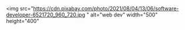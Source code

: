 <img src="https://cdn.pixabay.com/photo/2021/08/04/13/06/software-developer-6521720_960_720.jpg " alt="web dev" width="500" height="400"
